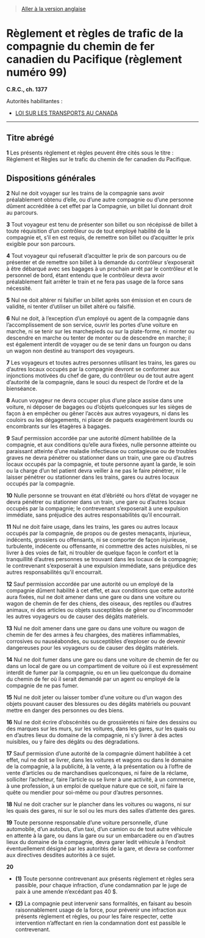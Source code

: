 > [Aller à la version anglaise](/en/Regulations/Consolidated%20Regulations%20of%20Canada/1301-1400/C.R.C.,%20c.%201377.md)

# Règlement et règles de trafic de la compagnie du chemin de fer canadien du Pacifique (règlement numéro 99)

**C.R.C., ch. 1377**

Autorités habilitantes : 
- [LOI SUR LES TRANSPORTS AU CANADA](/fr/Lois/Lois%20du%20Canada/1996/ch.%2010.md)

----------



## Titre abrégé


**1** Les présents règlement et règles peuvent être cités sous le titre : Règlement et Règles sur le trafic du chemin de fer canadien du Pacifique.




## Dispositions générales


**2** Nul ne doit voyager sur les trains de la compagnie sans avoir préalablement obtenu d’elle, ou d’une autre compagnie ou d’une personne dûment accréditée à cet effet par la Compagnie, un billet lui donnant droit au parcours.



**3** Tout voyageur est tenu de présenter son billet ou son récépissé de billet à toute réquisition d’un contrôleur ou de tout employé habilité de la compagnie et, s’il en est requis, de remettre son billet ou d’acquitter le prix exigible pour son parcours.



**4** Tout voyageur qui refuserait d’acquitter le prix de son parcours ou de présenter et de remettre son billet à la demande du contrôleur s’exposerait à être débarqué avec ses bagages à un prochain arrêt par le contrôleur et le personnel de bord, étant entendu que le contrôleur devra avoir préalablement fait arrêter le train et ne fera pas usage de la force sans nécessité.



**5** Nul ne doit altérer ni falsifier un billet après son émission et en cours de validité, ni tenter d’utiliser un billet altéré ou falsifié.



**6** Nul ne doit, à l’exception d’un employé ou agent de la compagnie dans l’accomplissement de son service, ouvrir les portes d’une voiture en marche, ni se tenir sur les marchepieds ou sur la plate-forme, ni monter ou descendre en marche ou tenter de monter ou de descendre en marche; il est également interdit de voyager ou de se tenir dans un fourgon ou dans un wagon non destiné au transport des voyageurs.



**7** Les voyageurs et toutes autres personnes utilisant les trains, les gares ou d’autres locaux occupés par la compagnie devront se conformer aux injonctions motivées du chef de gare, du contrôleur ou de tout autre agent d’autorité de la compagnie, dans le souci du respect de l’ordre et de la bienséance.



**8** Aucun voyageur ne devra occuper plus d’une place assise dans une voiture, ni déposer de bagages ou d’objets quelconques sur les sièges de façon à en empêcher ou gêner l’accès aux autres voyageurs, ni dans les couloirs ou les dégagements, ni placer de paquets exagérément lourds ou encombrants sur les étagères à bagages.



**9** Sauf permission accordée par une autorité dûment habilitée de la compagnie, et aux conditions qu’elle aura fixées, nulle personne atteinte ou paraissant atteinte d’une maladie infectieuse ou contagieuse ou de troubles graves ne devra pénétrer ou stationner dans un train, une gare ou d’autres locaux occupés par la compagnie, et toute personne ayant la garde, le soin ou la charge d’un tel patient devra veiller à ne pas le faire pénétrer, ni le laisser pénétrer ou stationner dans les trains, gares ou autres locaux occupés par la compagnie.



**10** Nulle personne se trouvant en état d’ébriété ou hors d’état de voyager ne devra pénétrer ou stationner dans un train, une gare ou d’autres locaux occupés par la compagnie; le contrevenant s’exposerait à une expulsion immédiate, sans préjudice des autres responsabilités qu’il encourrait.



**11** Nul ne doit faire usage, dans les trains, les gares ou autres locaux occupés par la compagnie, de propos ou de gestes menaçants, injurieux, indécents, grossiers ou offensants, ni se comporter de façon injurieuse, turbulente, indécente ou offensante, ni commettre des actes nuisibles, ni se livrer à des voies de fait, ni troubler de quelque façon le confort et la tranquillité d’autres personnes se trouvant dans les locaux de la compagnie; le contrevenant s’exposerait à une expulsion immédiate, sans préjudice des autres responsabilités qu’il encourrait.



**12** Sauf permission accordée par une autorité ou un employé de la compagnie dûment habilité à cet effet, et aux conditions que cette autorité aura fixées, nul ne doit amener dans une gare ou dans une voiture ou wagon de chemin de fer des chiens, des oiseaux, des reptiles ou d’autres animaux, ni des articles ou objets susceptibles de gêner ou d’incommoder les autres voyageurs ou de causer des dégâts matériels.



**13** Nul ne doit amener dans une gare ou dans une voiture ou wagon de chemin de fer des armes à feu chargées, des matières inflammables, corrosives ou nauséabondes, ou susceptibles d’exploser ou de devenir dangereuses pour les voyageurs ou de causer des dégâts matériels.



**14** Nul ne doit fumer dans une gare ou dans une voiture de chemin de fer ou dans un local de gare ou un compartiment de voiture où il est expressément interdit de fumer par la compagnie, ou en un lieu quelconque du domaine du chemin de fer où il serait demandé par un agent ou employé de la compagnie de ne pas fumer.



**15** Nul ne doit jeter ou laisser tomber d’une voiture ou d’un wagon des objets pouvant causer des blessures ou des dégâts matériels ou pouvant mettre en danger des personnes ou des biens.



**16** Nul ne doit écrire d’obscénités ou de grossièretés ni faire des dessins ou des marques sur les murs, sur les voitures, dans les gares, sur les quais ou en d’autres lieux du domaine de la compagnie, ni s’y livrer à des actes nuisibles, ou y faire des dégâts ou des dégradations.



**17** Sauf permission d’une autorité de la compagnie dûment habilitée à cet effet, nul ne doit se livrer, dans les voitures et wagons ou dans le domaine de la compagnie, à la publicité, à la vente, à la présentation ou à l’offre de vente d’articles ou de marchandises quelconques, ni faire de la réclame, solliciter l’acheteur, faire l’article ou se livrer à une activité, à un commerce, à une profession, à un emploi de quelque nature que ce soit, ni faire la quête ou mendier pour soi-même ou pour d’autres personnes.



**18** Nul ne doit cracher sur le plancher dans les voitures ou wagons, ni sur les quais des gares, ni sur le sol ou les murs des salles d’attente des gares.



**19** Toute personne responsable d’une voiture personnelle, d’une automobile, d’un autobus, d’un taxi, d’un camion ou de tout autre véhicule en attente à la gare, ou dans la gare ou sur un embarcadère ou en d’autres lieux du domaine de la compagnie, devra garer ledit véhicule à l’endroit éventuellement désigné par les autorités de la gare, et devra se conformer aux directives desdites autorités à ce sujet.



**20** 

- **(1)** Toute personne contrevenant aux présents règlement et règles sera passible, pour chaque infraction, d’une condamnation par le juge de paix à une amende n’excédant pas 40 $.

- **(2)** La compagnie peut intervenir sans formalités, en faisant au besoin raisonnablement usage de la force, pour prévenir une infraction aux présents règlement et règles, ou pour les faire respecter, cette intervention n’affectant en rien la condamnation dont est passible le contrevenant.


